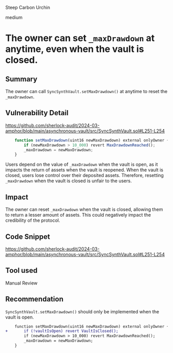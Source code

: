 Steep Carbon Urchin

medium

# The owner can set `_maxDrawdown` at anytime, even when the vault is closed.

## Summary

The owner can call `SyncSynthVault.setMaxDrawdown()` at anytime to reset the `_maxDrawdown`.

## Vulnerability Detail

https://github.com/sherlock-audit/2024-03-amphor/blob/main/asynchronous-vault/src/SyncSynthVault.sol#L251-L254

```javascript
    function setMaxDrawdown(uint16 newMaxDrawdown) external onlyOwner {
        if (newMaxDrawdown > 10_000) revert MaxDrawdownReached();
        _maxDrawdown = newMaxDrawdown;
    }
```

Users depend on the value of `_maxDrawdown` when the vault is open, as it impacts the return of assets when the vault is reopened. When the vault is closed, users lose control over their deposited assets. Therefore, resetting `_maxDrawdown` when the vault is closed is unfair to the users.

## Impact

The owner can reset `_maxDrawdown` when the vault is closed, allowing them to return a lesser amount of assets. This could negatively impact the credibility of the protocol.

## Code Snippet

https://github.com/sherlock-audit/2024-03-amphor/blob/main/asynchronous-vault/src/SyncSynthVault.sol#L251-L254

## Tool used

Manual Review

## Recommendation

`SyncSynthVault.setMaxDrawdown()` should only be implemented when the vault is open.

```diff
    function setMaxDrawdown(uint16 newMaxDrawdown) external onlyOwner {
+       if (!vaultIsOpen) revert VaultIsClosed();
        if (newMaxDrawdown > 10_000) revert MaxDrawdownReached();
        _maxDrawdown = newMaxDrawdown;
    }
```